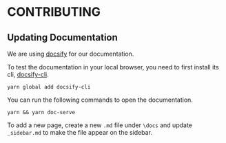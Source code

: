 # CONTRIBUTING

## Updating Documentation

We are using [docsify](https://docsify.js.org/) for our documentation.

To test the documentation in your local browser, you need to first install its cli, [docsify-cli](https://github.com/docsifyjs/docsify-cli).

```
yarn global add docsify-cli
```

You can run the following commands to open the documentation.

```
yarn && yarn doc-serve
```

To add a new page, create a new `.md` file under `\docs` and update `_sidebar.md` to make the file appear on the sidebar.